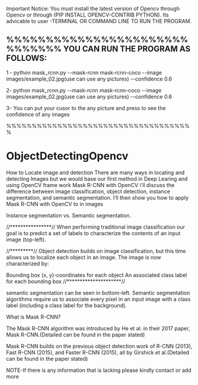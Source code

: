 
Important Notice:
You must install the latest version of Opencv through Opencv or through 
(PIP INSTALL OPENCV-CONTRIB PYTHON).
 Its advicable to user -TERMINAL OR COMMAND LINE TO RUN THE PROGRAM.

%%%%%%%%%%%%%%%%%%%%%%%%%%%%%%
YOU CAN RUN THE PROGRAM AS FOLLOWS:
----------------------------------
1 -  python mask_rcnn.py --mask-rcnn mask-rcnn-coco --image images/example_02.jpg(use can use any pictures)  --confidence 0.6
 
2-  python mask_rcnn.py --mask-rcnn mask-rcnn-coco --image images/example_02.jpg(use can use any pictures) --confidence 0.6

3- You can put your cusor to the any picture and press to see the confidence of any images



%%%%%%%%%%%%%%%%%%%%%%%%%%%%%%%%%%%%%

# ObjectDetectingOpencv
How to Locate image and detection
There are many ways in locating and detecting Images but we would base our first method in Deep Learing and using OpenCV frame work
Mask R-CNN with OpenCV
i'll discuss the difference between image classification, object detection, instance segmentation, and semantic segmentation.
I’ll then show you how to apply Mask R-CNN with OpenCV to in  images 

Instance segmentation vs. Semantic segmentation.

//****************//
When performing traditional image classification our goal is to predict a set of labels to characterize the contents of an input image (top-left).

//*********//
Object detection builds on image classification, but this time allows us to localize each object in an image. The image is now characterized by:

Bounding box (x, y)-coordinates for each object
An associated class label for each bounding box
//*********************//

semantic segmentation can be seen in bottom-left. Semantic segmentation algorithms require us to associate every pixel in an input image with a class label (including a class label for the background).


What is Mask R-CNN?

The Mask R-CNN algorithm was introduced by He et al. in their 2017 paper, Mask R-CNN.(Detailed can be found in the paper stated)

Mask R-CNN builds on the previous object detection work of R-CNN (2013), Fast R-CNN (2015), and Faster R-CNN (2015), all by Girshick et al.(Detailed can be found in the paper stated)

NOTE-If there is any information that is lacking please kindly contact or add more
